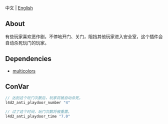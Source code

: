 中文 | [English](./README_EN.md)

## About
有些玩家喜欢恶作剧，不停地开门、关门，阻挡其他玩家进入安全室，这个插件会自动杀死玩门的玩家。

## Dependencies
- [multicolors](https://github.com/fdxx/l4d2_plugins/tree/main/multicolors)

## ConVar
```c
// 达到这个玩门次数后，玩家将被自动杀死。
l4d2_anti_playdoor_number "4"

// 过了这个时间，玩门次数将被重置。
l4d2_anti_playdoor_time "7.0"
```
